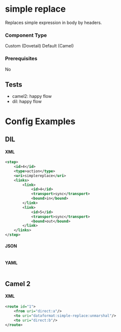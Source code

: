 # simple replace

Replaces simple expression in body by headers.

### Component Type

Custom (Dovetail)
Default (Camel)

### Prerequisites

No

## Tests

- camel2: happy flow
- dil: happy flow

# Config Examples

## DIL

#### XML

```xml
<step>
    <id>4</id>
    <type>action</type>
    <uri>simplereplace</uri>
    <links>
        <link>
            <id>4</id>
            <transport>sync</transport>
            <bound>in</bound>
        </link>
        <link>
            <id>5</id>
            <transport>sync</transport>
            <bound>out</bound>
        </link>
    </links>
</step>
```

#### JSON

```json

```

#### YAML

```yaml

```

## Camel 2

#### XML

```xml
<route id="1">
    <from uri="direct:a"/>
    <to uri="dataformat:simple-replace:unmarshal"/>
    <to uri="direct:b"/>
</route>
```



